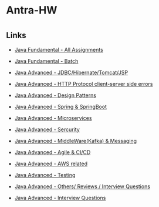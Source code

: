 # Antra-HW
<h1 align="center"><project-name></h1>

<p align="center"><project-description></p>

## Links

- [Java Fundamental - All Assignments](https://docs.google.com/document/d/1mAgsocvb_SWuTV7fVw8E5r07J83RFTBzUpB22EJjh9Q/)

- [Java Fundamental - Batch](https://docs.google.com/document/d/14HknuA6j-QGri6QgkH9_EKQakauU0dfv5M00wwUVQHE/edit#heading=h.gpm37zbpxrl0<project-name>/issues "Issues Page")
  

- [Java Advanced - JDBC/Hibernate/Tomcat/JSP](https://docs.google.com/document/d/1mAgsocvb_SWuTV7fVw8E5r07J83RFTBzUpB22EJjh9Q/)
  
- [Java Advanced - HTTP Protocol client-server side errors](https://docs.google.com/document/d/1mAgsocvb_SWuTV7fVw8E5r07J83RFTBzUpB22EJjh9Q/)
  
- [Java Advanced - Design Patterns](https://docs.google.com/document/d/1mAgsocvb_SWuTV7fVw8E5r07J83RFTBzUpB22EJjh9Q/)
  
  
- [Java Advanced - Spring & SpringBoot](https://docs.google.com/document/d/1mAgsocvb_SWuTV7fVw8E5r07J83RFTBzUpB22EJjh9Q/)
  
- [Java Advanced - Microservices](https://docs.google.com/document/d/1mAgsocvb_SWuTV7fVw8E5r07J83RFTBzUpB22EJjh9Q/)
  
- [Java Advanced - Sercurity](https://docs.google.com/document/d/1mAgsocvb_SWuTV7fVw8E5r07J83RFTBzUpB22EJjh9Q/)
  
- [Java Advanced - MiddleWare(Kafka) & Messaging](https://docs.google.com/document/d/1mAgsocvb_SWuTV7fVw8E5r07J83RFTBzUpB22EJjh9Q/)
  
- [Java Advanced - Agile & CI/CD](https://docs.google.com/document/d/1mAgsocvb_SWuTV7fVw8E5r07J83RFTBzUpB22EJjh9Q/)
  
- [Java Advanced - AWS related](https://docs.google.com/document/d/1mAgsocvb_SWuTV7fVw8E5r07J83RFTBzUpB22EJjh9Q/)
  
- [Java Advanced - Testing](https://docs.google.com/document/d/1mAgsocvb_SWuTV7fVw8E5r07J83RFTBzUpB22EJjh9Q/)
  
- [Java Advanced - Others/ Reviews / Interview Questions](https://docs.google.com/document/d/1mAgsocvb_SWuTV7fVw8E5r07J83RFTBzUpB22EJjh9Q/)
  
- [Java Advanced - Interview Questions](https://docs.google.com/document/d/1mAgsocvb_SWuTV7fVw8E5r07J83RFTBzUpB22EJjh9Q/)
